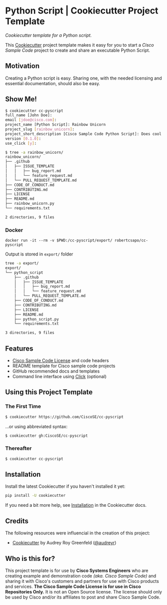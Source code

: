 # Python Script | Cookiecutter Project Template

*Cookiecutter template for a Python script.*

This [Cookiecutter] project template makes it easy for you to start a *Cisco Sample Code* project to create and share an executable Python Script.

## Motivation

Creating a Python script is easy. Sharing one, with the needed licensing and essential documentation, should also be easy.

## Show Me!

```bash
$ cookiecutter cc-pyscript
full_name [John Doe]:
email [jdoe@cisco.com]:
project_name [Python Script]: Rainbow Unicorn
project_slug [rainbow_unicorn]:
project_short_description [Cisco Sample Code Python Script]: Does cool stuff
version [0.1.0]:
use_click [y]:

$ tree -a rainbow_unicorn/
rainbow_unicorn/
├── .github
│   ├── ISSUE_TEMPLATE
│   │   ├── bug_report.md
│   │   └── feature_request.md
│   └── PULL_REQUEST_TEMPLATE.md
├── CODE_OF_CONDUCT.md
├── CONTRIBUTING.md
├── LICENSE
├── README.md
├── rainbow_unicorn.py
└── requirements.txt

2 directories, 9 files
```

### Docker
```
docker run -it --rm -v $PWD:/cc-pyscript/export/ robertcsapo/cc-pyscript
```

Output is stored in ```export/``` folder
```bash
tree -a export/
export/
└── python_script
    ├── .github
    │   ├── ISSUE_TEMPLATE
    │   │   ├── bug_report.md
    │   │   └── feature_request.md
    │   └── PULL_REQUEST_TEMPLATE.md
    ├── CODE_OF_CONDUCT.md
    ├── CONTRIBUTING.md
    ├── LICENSE
    ├── README.md
    ├── python_script.py
    └── requirements.txt

3 directories, 9 files
```

## Features

- [Cisco Sample Code License][CiscoSampleCodeLicense] and code headers
- README template for Cisco sample code projects
- GitHub recommended docs and templates
- Command line interface using [Click] (optional)

## Using this Project Template

### The First Time

```bash
$ cookiecutter https://github.com/CiscoSE/cc-pyscript
```

...or using abbreviated syntax:

```bash
$ cookiecutter gh:CiscoSE/cc-pyscript
```

### Thereafter

```bash
$ cookiecutter cc-pyscript
```

## Installation

Install the latest Cookiecutter if you haven't installed it yet:

```bash
pip install -U cookiecutter
```

If you need a bit more help, see [Installation][CookiecutterInstallation] in the Cookiecutter docs.

## Credits

The following resources were influencial in the creation of this project:

- [Cookiecutter] by Audrey Roy Greenfeld ([@audreyr](https://github.com/audreyr))

## Who is this for?

This project template is for use by **Cisco Systems Engineers** who are creating example and demonstration code *(aka. Cisco Sample Code)* and sharing it with Cisco's customers and partners for use with Cisco products and services.  **The Cisco Sample Code License is for use in Cisco Repositories Only.**  It is not an Open Source license. The license should only be used by Cisco and/or its affiliates to post and share Cisco Sample Code.

[CiscoSampleCodeLicense]: ./LICENSE
[Click]: https://click.palletsprojects.com
[CookiecutterInstallation]: https://cookiecutter.readthedocs.io/en/latest/installation.html
[Cookiecutter]: https://github.com/audreyr/cookiecutter
